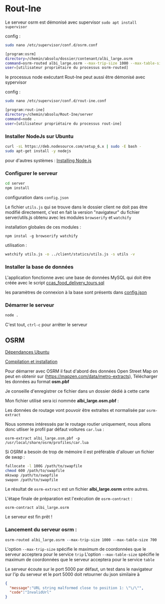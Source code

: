 # Rout-Ine

Le serveur osrm est démonisé avec supervisor `sudo apt install supervisor`

config :
```bash
sudo nano /etc/supervisor/conf.d/osrm.conf

[program:osrm]
directory=/chemin/absolu/dossier/contenant/albi_large.osrm
command=osrm-routed albi_large.osrm --max-trip-size 1000 --max-table-size 700
user=[utilisateur propriétaire du processus osrm-routed]
```

le processus node exécutant Rout-Ine peut aussi être démonisé avec sypervisor

config :
```bash
sudo nano /etc/supervisor/conf.d/rout-ine.conf

[program:rout-ine]
directory=/chemin/absolu/Rout-Ine/server
command=node .
user=[utilisateur propriétaire du processus rout-ine]
```

### Installer NodeJs sur Ubuntu

```bash
curl -sL https://deb.nodesource.com/setup_6.x | sudo -E bash -
sudo apt-get install -y nodejs
```
pour d'autres systèmes : [Installing Node.js](https://nodejs.org/en/download/package-manager/#installing-node-js-via-package-manager)

### Configurer le serveur

```bash
cd server
npm install
```
configuration dans `config.json`

Le fichier `utils.js` qui se trouve dans le dossier client ne doit pas être modifié directement, c'est en fait la version "navigateur" du fichier server/utils.js obtenu avec les modules `browserify` et `watchify`

installation globales de ces modules :

`npm instal -g browserify watchify`

utilisation :

```bash
watchify utils.js -o ../client/statics/utils.js -s utils -v
```

### Installer la base de données

L'application fonctionne avec une base de données MySQL qui doit être créée avec le script [ccas_food_delivery_tours.sql](https://github.com/AdrienJarretier/Rout-Ine/blob/master/ccas_food_delivery_tours.sql)

les paramètres de connexion à la base sont présents dans [config.json](https://github.com/AdrienJarretier/Rout-Ine/blob/master/server/config.json)

### Démarrer le serveur
```bash
node .
```

C'est tout, `ctrl-c` pour arrêter le serveur


## OSRM

[Dépendances Ubuntu](https://github.com/Project-OSRM/osrm-backend/wiki/Building-on-Ubuntu#ubuntu-1604)

[Compilation et installation](https://github.com/Project-OSRM/osrm-backend/wiki/Building-OSRM#general-build-instructions-from-source)

Pour démarrer avec OSRM il faut d'abord des données Open Street Map
on peut en obtenir sur (https://mapzen.com/data/metro-extracts),
Télécharger les données au format **osm.pbf**

Je conseille d'enregistrer ce fichier dans un dossier dédié à cette carte

Mon fichier utilisé sera ici nommée **albi_large.osm.pbf** :

Les données de routage vont pouvoir être extraites et normalisée par `osrm-extract`

Nous sommes intéressés par le routage routier uniquement, nous allons donc utliser le profil par défaut voitures `car.lua` :

`osrm-extract albi_large.osm.pbf -p /usr/local/share/osrm/profiles/car.lua`

Si OSRM a besoin de trop de mémoire il est préférable d'allouer un fichier de swap :

```bash
fallocate -l 100G /path/to/swapfile
chmod 600 /path/to/swapfile
mkswap /path/to/swapfile
swapon /path/to/swapfile
```

Le résultat de `osrm-extract` est un fichier **albi_large.osrm** entre autres.

L'étape finale de préparation est l'exécution de `osrm-contract` :

`osrm-contract albi_large.osrm`

Le serveur est fin prêt !

### Lancement du serveur osrm :

`osrm-routed albi_large.osrm --max-trip-size 1000 --max-table-size 700`

L'option `--max-trip-size` spécifie le maximum de coordonnées que le serveur acceptera pour le service `trip`
L'option `--max-table-size` spécifie le maximum de coordonnées que le serveur acceptera pour le service `table`

Le serveur écoute sur le port 5000 par défaut, un test dans le navigateur sur l'ip du serveur et le port 5000 doit retourner du json similaire à

```json
{
  "message":"URL string malformed close to position 1: \"\/\"",
  "code":"InvalidUrl"
}
```
















